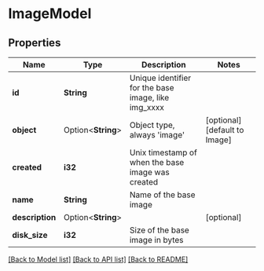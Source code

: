 # ImageModel

## Properties

Name | Type | Description | Notes
------------ | ------------- | ------------- | -------------
**id** | **String** | Unique identifier for the base image, like img_xxxx | 
**object** | Option<**String**> | Object type, always 'image' | [optional][default to Image]
**created** | **i32** | Unix timestamp of when the base image was created | 
**name** | **String** | Name of the base image | 
**description** | Option<**String**> |  | [optional]
**disk_size** | **i32** | Size of the base image in bytes | 

[[Back to Model list]](../README.md#documentation-for-models) [[Back to API list]](../README.md#documentation-for-api-endpoints) [[Back to README]](../README.md)


